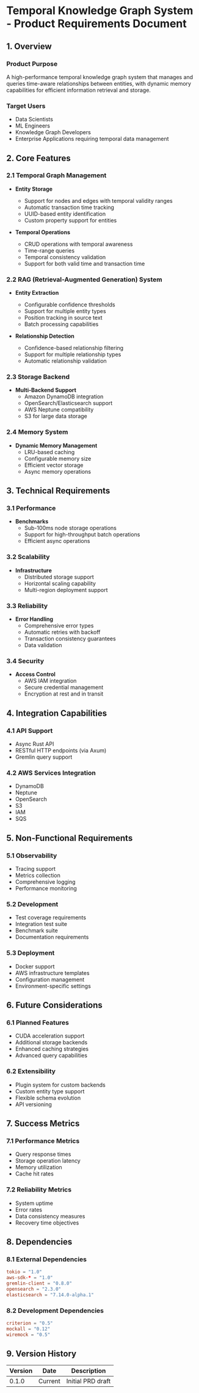 # Temporal Knowledge Graph System - Product Requirements Document

## 1. Overview
### Product Purpose
A high-performance temporal knowledge graph system that manages and queries time-aware relationships between entities, with dynamic memory capabilities for efficient information retrieval and storage.

### Target Users
- Data Scientists
- ML Engineers
- Knowledge Graph Developers
- Enterprise Applications requiring temporal data management

## 2. Core Features

### 2.1 Temporal Graph Management
- **Entity Storage**
  - Support for nodes and edges with temporal validity ranges
  - Automatic transaction time tracking
  - UUID-based entity identification
  - Custom property support for entities

- **Temporal Operations**
  - CRUD operations with temporal awareness
  - Time-range queries
  - Temporal consistency validation
  - Support for both valid time and transaction time

### 2.2 RAG (Retrieval-Augmented Generation) System
- **Entity Extraction**
  - Configurable confidence thresholds
  - Support for multiple entity types
  - Position tracking in source text
  - Batch processing capabilities

- **Relationship Detection**
  - Confidence-based relationship filtering
  - Support for multiple relationship types
  - Automatic relationship validation

### 2.3 Storage Backend
- **Multi-Backend Support**
  - Amazon DynamoDB integration
  - OpenSearch/Elasticsearch support
  - AWS Neptune compatibility
  - S3 for large data storage

### 2.4 Memory System
- **Dynamic Memory Management**
  - LRU-based caching
  - Configurable memory size
  - Efficient vector storage
  - Async memory operations

## 3. Technical Requirements

### 3.1 Performance
- **Benchmarks**
  - Sub-100ms node storage operations
  - Support for high-throughput batch operations
  - Efficient async operations

### 3.2 Scalability
- **Infrastructure**
  - Distributed storage support
  - Horizontal scaling capability
  - Multi-region deployment support

### 3.3 Reliability
- **Error Handling**
  - Comprehensive error types
  - Automatic retries with backoff
  - Transaction consistency guarantees
  - Data validation

### 3.4 Security
- **Access Control**
  - AWS IAM integration
  - Secure credential management
  - Encryption at rest and in transit

## 4. Integration Capabilities

### 4.1 API Support
- Async Rust API
- RESTful HTTP endpoints (via Axum)
- Gremlin query support

### 4.2 AWS Services Integration
- DynamoDB
- Neptune
- OpenSearch
- S3
- IAM
- SQS

## 5. Non-Functional Requirements

### 5.1 Observability
- Tracing support
- Metrics collection
- Comprehensive logging
- Performance monitoring

### 5.2 Development
- Test coverage requirements
- Integration test suite
- Benchmark suite
- Documentation requirements

### 5.3 Deployment
- Docker support
- AWS infrastructure templates
- Configuration management
- Environment-specific settings

## 6. Future Considerations

### 6.1 Planned Features
- CUDA acceleration support
- Additional storage backends
- Enhanced caching strategies
- Advanced query capabilities

### 6.2 Extensibility
- Plugin system for custom backends
- Custom entity type support
- Flexible schema evolution
- API versioning

## 7. Success Metrics

### 7.1 Performance Metrics
- Query response times
- Storage operation latency
- Memory utilization
- Cache hit rates

### 7.2 Reliability Metrics
- System uptime
- Error rates
- Data consistency measures
- Recovery time objectives

## 8. Dependencies

### 8.1 External Dependencies
```toml
tokio = "1.0"
aws-sdk-* = "1.0"
gremlin-client = "0.8.0"
opensearch = "2.3.0"
elasticsearch = "7.14.0-alpha.1"
```

### 8.2 Development Dependencies
```toml
criterion = "0.5"
mockall = "0.12"
wiremock = "0.5"
```

## 9. Version History

| Version | Date | Description |
|---------|------|-------------|
| 0.1.0   | Current | Initial PRD draft | 